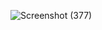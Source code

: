 ![Screenshot (377)](https://github.com/user-attachments/assets/3342e3dc-4d0e-402c-b62d-a6b7abb0586c)
